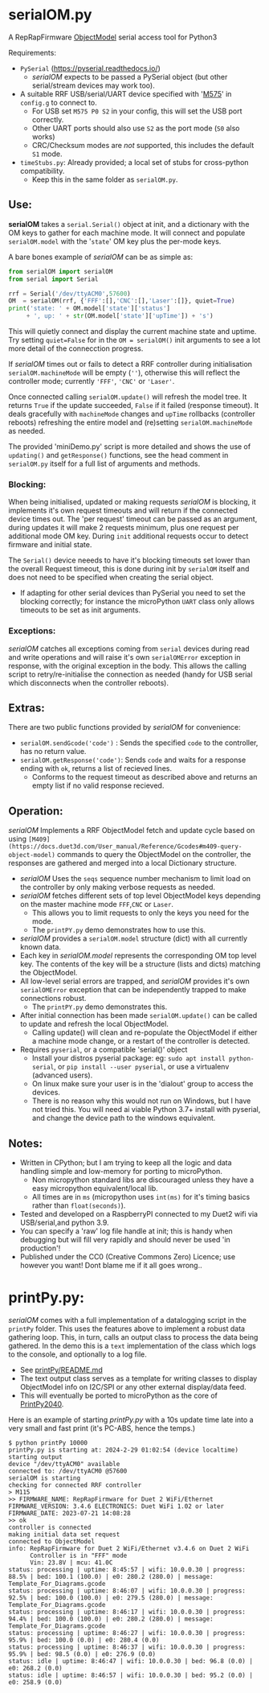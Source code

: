 # serialOM.py
A RepRapFirmware [ObjectModel](https://github.com/Duet3D/RepRapFirmware/wiki/Object-Model-Documentation) serial access tool for Python3

Requirements:
* `PySerial` (https://pyserial.readthedocs.io/)
  * *serialOM* expects to be passed a PySerial object (but other serial/stream devices may work too).
* A suitable RRF USB/serial/UART device specified with '[M575](https://docs.duet3d.com/User_manual/Reference/Gcodes#m575-set-serial-comms-parameters)' in `config.g` to connect to.
  * For USB set `M575 P0 S2` in your config, this will set the USB port correctly.
  * Other UART ports should also use `S2` as the port mode (`S0` also works)
  * CRC/Checksum modes are *not* supported, this includes the default `S1` mode.
* `timeStubs.py`: Already provided; a local set of stubs for cross-python compatibility.
  * Keep this in the same folder as `serialOM.py`.

## Use:
**serialOM** takes a `serial.Serial()` object at init, and a dictionary with the OM keys to gather for each machine mode. It will connect and populate `serialOM.model` with the '`state`' OM key plus the per-mode keys.

A bare bones example of *serialOM* can be as simple as:
```python
from serialOM import serialOM
from serial import Serial

rrf = Serial('/dev/ttyACM0',57600)
OM  = serialOM(rrf, {'FFF':[],'CNC':[],'Laser':[]}, quiet=True)
print('state: ' + OM.model['state']['status']
     + ', up: ' + str(OM.model['state']['upTime']) + 's')
```
This will quietly connect and display the current machine state and uptime. Try setting `quiet=False` for in the `OM = serialOM()` init arguments to see a lot more detail of the connecction progress.

If *serialOM* times out or fails to detect a RRF controller during initialisation `serialOM.machineMode` will be empty (`''`), otherwise this will reflect the controller mode; currently `'FFF'`, `'CNC'` or `'Laser'`.

Once connected calling `serialOM.update()` will refresh the model tree. It returns `True` if the update succeeded, `False` if it failed (response timeout). It deals gracefully with `machineMode` changes and `upTime` rollbacks (controller reboots) refreshing the entire model and (re)setting `serialOM.machineMode` as needed.

The provided 'miniDemo.py' script is more detailed and shows the use of `updating()` and `getResponse()` functions, see the head comment in `serialOM.py` itself for a full list of arguments and methods.

### Blocking:
When being initialised, updated or making requests *serialOM* is blocking, it implements it's own request timeouts and will return if the connected device times out. The 'per request' timeout can be passed as an argument, during updates it will make 2 requests minimum, plus one request per additional mode OM key. During `init` additional requests occur to detect firmware and initial state.

The `Serial()` device neeeds to have it's blocking timeouts set lower than the overall Request timeout, this is done during init by `serialOM` itself and does not need to be specified when creating the serial object. 
* If adapting for other serial devices than PySerial you need to set the blocking correctly; for instance the microPython `UART` class only allows timeouts to be set as init arguments.

### Exceptions:
*serialOM* catches all exceptions coming from `serial` devices during read and write operations and will raise it's own `serialOMError` exception in response, with the original exception in the body. This allows the calling script to retry/re-initialise the connection as needed (handy for USB serial which disconnects when the controller reboots).

## Extras:
There are two public functions provided by *serialOM* for convenience:
* `serialOM.sendGcode('code')` : Sends the specified `code` to the controller, has no return value.
* `serialOM.getResponse('code')`: Sends `code` and waits for a response ending with `ok`, returns a list of recieved lines.
  * Conforms to the request timeout as described above and returns an empty list if no valid response recieved.

## Operation:
*serialOM* Implements a RRF ObjectModel fetch and update cycle based on using `[M409](https://docs.duet3d.com/User_manual/Reference/Gcodes#m409-query-object-model)` commands to query the ObjectModel on the controller, the responses are gathered and merged into a local Dictionary structure.
  * *serialOM* Uses the `seqs` sequence number mechanism to limit load on the controller by only making verbose requests as needed.
  * *serialOM* fetches different sets of top level ObjectModel keys depending on the master machine mode `FFF`,`CNC` or `Laser`.
    * This allows you to limit requests to only the keys you need for the mode.
    * The `printPY.py` demo demonstrates how to use this.
  * *serialOM* provides a `serialOM.model` structure (dict) with all currently known data.
   * Each key in *serialOM.model* represents the corresponding OM top level key. The contents of the key will be a structure (lists and dicts) matching the ObjectModel.
  * All low-level serial errors are trapped, and *serialOM* provides it's own `serialOMError` exception that can be independently trapped to make connections robust.
    * The `printPY.py` demo demonstrates this.
  * After initial connection has been made `serialOM.update()` can be called to update and refresh the local ObjectModel.
    * Calling update() will clean and re-populate the ObjectModel if either a machine mode change, or a restart of the controller is detected.
* Requires `pyserial`, or a compatible 'serial()' object
  * Install your distros pyserial package: eg: `sudo apt install python-serial`, or `pip install --user pyserial`, or use a virtualenv (advanced users).
  * On linux make sure your user is in the 'dialout' group to access the devices.
  * There is no reason why this would not run on Windows, but I have not tried this. You will need ai viable Python 3.7+ install with pyserial, and change the device path to the windows equivalent.

## Notes:
  * Written in CPython; but I am trying to keep all the logic and data handling simple and low-memory for porting to microPython.
    * Non micropython standard libs are discouraged unless they have a easy micropython equivalent/local lib.
    * All times are in `ms` (micropython uses `int(ms)` for it's timing basics rather than `float(seconds)`).
  * Tested and developed on a RaspberryPI connected to my Duet2 wifi via USB/serial,and python 3.9.
  * You can specify a 'raw' log file handle at init; this is handy when debugging but will fill very rapidly and should never be used 'in production'!
  * Published under the CC0 (Creative Commons Zero) Licence; use however you want! Dont blame me if it all goes wrong..

# printPy.py:
*serialOM* comes with a full implementation of a datalogging script in the `printPy` folder.
This uses the features above to implement a robust data gathering loop. This, in turn, calls an output class to process the data being gathered. In the demo this is a `text` implementation of the class which logs to the console, and optionally to a log file.
* See [printPy/README.md](printPy/README.md)
* The text output class serves as a template for writing classes to display ObjectModel info on I2C/SPI or any other external display/data feed.
* This will eventually be ported to microPython as the core of [PrintPy2040](https://github.com/easytarget/PrintPy2040/).

Here is an example of starting *printPy.py* with a 10s update time late into a very small and fast print (it's PC-ABS, hence the temps.)

```console
$ python printPy 10000
printPy.py is starting at: 2024-2-29 01:02:54 (device localtime)
starting output
device "/dev/ttyACM0" available
connected to: /dev/ttyACM0 @57600
serialOM is starting
checking for connected RRF controller
> M115
>> FIRMWARE_NAME: RepRapFirmware for Duet 2 WiFi/Ethernet FIRMWARE_VERSION: 3.4.6 ELECTRONICS: Duet WiFi 1.02 or later FIRMWARE_DATE: 2023-07-21 14:08:28
>> ok
controller is connected
making initial data set request
connected to ObjectModel
info: RepRapFirmware for Duet 2 WiFi/Ethernet v3.4.6 on Duet 2 WiFi
      Controller is in "FFF" mode
      Vin: 23.8V | mcu: 41.0C
status: processing | uptime: 8:45:57 | wifi: 10.0.0.30 | progress: 88.5% | bed: 100.1 (100.0) | e0: 280.2 (280.0) | message: Template_For_Diagrams.gcode
status: processing | uptime: 8:46:07 | wifi: 10.0.0.30 | progress: 92.5% | bed: 100.0 (100.0) | e0: 279.5 (280.0) | message: Template_For_Diagrams.gcode
status: processing | uptime: 8:46:17 | wifi: 10.0.0.30 | progress: 94.4% | bed: 100.0 (100.0) | e0: 280.2 (280.0) | message: Template_For_Diagrams.gcode
status: processing | uptime: 8:46:27 | wifi: 10.0.0.30 | progress: 95.9% | bed: 100.0 (0.0) | e0: 280.4 (0.0)
status: processing | uptime: 8:46:37 | wifi: 10.0.0.30 | progress: 95.9% | bed: 98.5 (0.0) | e0: 276.9 (0.0)
status: idle | uptime: 8:46:47 | wifi: 10.0.0.30 | bed: 96.8 (0.0) | e0: 268.2 (0.0)
status: idle | uptime: 8:46:57 | wifi: 10.0.0.30 | bed: 95.2 (0.0) | e0: 258.9 (0.0)
```
